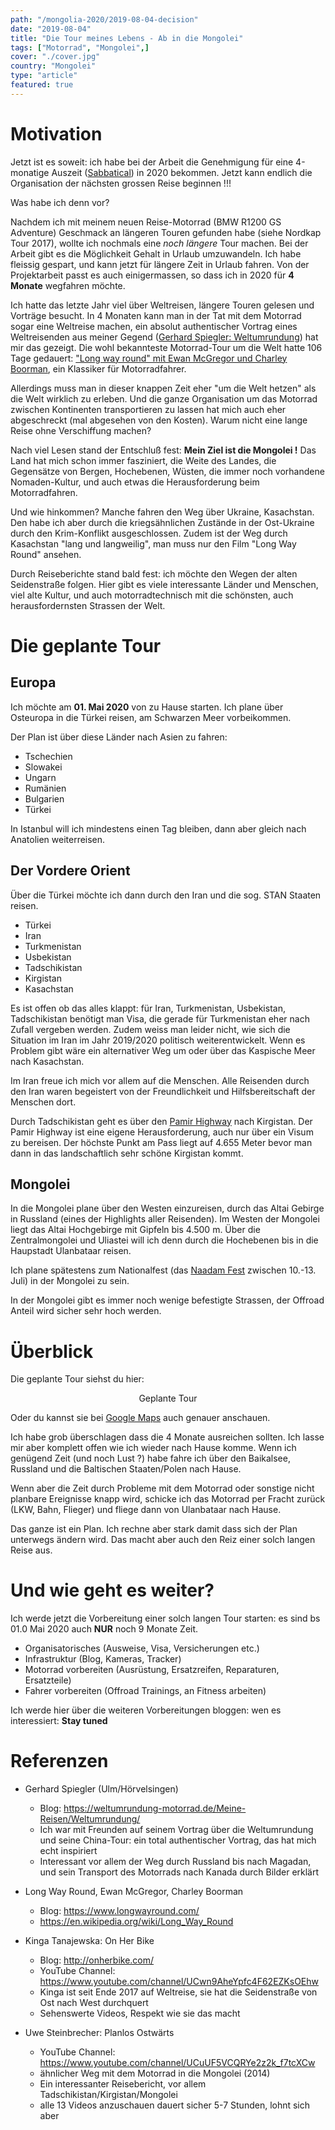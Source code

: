 ```yaml
---
path: "/mongolia-2020/2019-08-04-decision"
date: "2019-08-04"
title: "Die Tour meines Lebens - Ab in die Mongolei"
tags: ["Motorrad", "Mongolei",]
cover: "./cover.jpg"
country: "Mongolei"
type: "article"
featured: true
---
```


# Motivation

Jetzt ist es soweit: ich habe bei der Arbeit die Genehmigung für eine 4-monatige Auszeit ([Sabbatical](https://de.wikipedia.org/wiki/Sabbatical)) in 2020 bekommen. Jetzt kann endlich die Organisation der nächsten grossen Reise beginnen !!!

Was habe ich denn vor?

Nachdem ich mit meinem neuen Reise-Motorrad (BMW R1200 GS Adventure) Geschmack an längeren Touren gefunden habe (siehe Nordkap Tour 2017), wollte ich nochmals eine _noch längere_ Tour machen. Bei der Arbeit gibt es die Möglichkeit Gehalt in Urlaub umzuwandeln. Ich habe fleissig gespart, und kann jetzt für längere Zeit in Urlaub fahren. Von der Projektarbeit passt es auch einigermassen, so dass ich in 2020 für **4 Monate** wegfahren möchte.

Ich hatte das letzte Jahr viel über Weltreisen, längere Touren gelesen und Vorträge besucht. In 4 Monaten kann man in der Tat mit dem Motorrad sogar eine Weltreise machen, ein absolut authentischer Vortrag eines Weltreisenden aus meiner Gegend ([Gerhard Spiegler: Weltumrundung](https://weltumrundung-motorrad.de/Meine-Reisen/Weltumrundung/)) hat mir das gezeigt. Die wohl bekannteste Motorrad-Tour um die Welt hatte 106 Tage gedauert: ["Long way round" mit Ewan McGregor und Charley Boorman](https://en.wikipedia.org/wiki/Long_Way_Round), ein Klassiker für Motorradfahrer.

Allerdings muss man in dieser knappen Zeit eher "um die Welt hetzen" als die Welt wirklich zu erleben. Und die ganze Organisation um das Motorrad zwischen Kontinenten transportieren zu lassen hat mich auch eher abgeschreckt (mal abgesehen von den Kosten). Warum nicht eine lange Reise ohne Verschiffung machen?

Nach viel Lesen stand der Entschluß fest: **Mein Ziel ist die Mongolei !** Das Land hat mich schon immer fasziniert, die Weite des Landes, die Gegensätze von Bergen, Hochebenen, Wüsten, die immer noch vorhandene Nomaden-Kultur, und auch etwas die Herausforderung beim Motorradfahren.

Und wie hinkommen? Manche fahren den Weg über Ukraine, Kasachstan. Den habe ich aber durch die kriegsähnlichen Zustände in der Ost-Ukraine durch den Krim-Konflikt ausgeschlossen. Zudem ist der Weg durch Kasachstan "lang und langweilig", man muss nur den Film "Long Way Round" ansehen.

Durch Reiseberichte stand bald fest: ich möchte den Wegen der alten Seidenstraße folgen. Hier gibt es viele interessante Länder und Menschen, viel alte Kultur, und auch motorradtechnisch mit die schönsten, auch herausfordernsten Strassen der Welt.


# Die geplante Tour

## Europa

Ich möchte am **01. Mai 2020** von zu Hause starten. Ich plane über Osteuropa in die Türkei reisen, am Schwarzen Meer vorbeikommen.

Der Plan ist über diese Länder nach Asien zu fahren:

* Tschechien
* Slowakei
* Ungarn
* Rumänien
* Bulgarien
* Türkei

In Istanbul will ich mindestens einen Tag bleiben, dann aber gleich nach Anatolien weiterreisen.

## Der Vordere Orient

Über die Türkei möchte ich dann durch den Iran und die sog. STAN Staaten reisen.

* Türkei
* Iran
* Turkmenistan
* Usbekistan
* Tadschikistan
* Kirgistan
* Kasachstan

Es ist offen ob das alles klappt: für Iran, Turkmenistan, Usbekistan, Tadschikistan benötigt man Visa, die gerade für Turkmenistan eher nach Zufall vergeben werden. Zudem weiss man leider nicht, wie sich die Situation im Iran im Jahr 2019/2020 politisch weiterentwickelt. Wenn es Problem gibt wäre ein alternativer Weg um oder über das Kaspische Meer nach Kasachstan.

Im Iran freue ich mich vor allem auf die Menschen. Alle Reisenden durch den Iran waren begeistert  von der Freundlichkeit und Hilfsbereitschaft der Menschen dort.

Durch Tadschikistan geht es über den [Pamir Highway](https://de.wikipedia.org/wiki/Pamir_Highway) nach Kirgistan. Der Pamir Highway ist eine eigene Herausforderung, auch nur über ein Visum zu bereisen. Der höchste Punkt am Pass liegt auf 4.655 Meter bevor man dann in das landschaftlich sehr schöne Kirgistan kommt.

## Mongolei

In die Mongolei plane über den Westen einzureisen, durch das Altai Gebirge in Russland (eines der Highlights aller Reisenden). Im Westen der Mongolei liegt das Altai Hochgebirge mit Gipfeln bis 4.500 m. Über die Zentralmongolei und Uliastei will ich denn durch die Hochebenen bis in die Haupstadt Ulanbataar reisen.

Ich plane spätestens zum Nationalfest (das [Naadam Fest](https://de.wikipedia.org/wiki/Naadam) zwischen 10.-13. Juli) in der Mongolei zu sein.

In der Mongolei gibt es immer noch wenige befestigte Strassen, der Offroad Anteil wird sicher sehr hoch werden.

# Überblick

Die geplante Tour siehst du hier:
 
<rehype-image src="Mongolia-2020-tour-plan.png"><center>Geplante Tour</center></rehype-image>

Oder du kannst sie bei [Google Maps](https://www.google.com/maps/@49.3583764,54.9110194,3.86z/data=!4m2!6m1!1s1cLZ-BT91JYC1yVhPoitZd71SLS3JRp33) auch genauer anschauen.

Ich habe grob überschlagen dass die 4 Monate ausreichen sollten. Ich lasse mir aber komplett offen wie ich wieder nach Hause komme. Wenn ich genügend Zeit (und noch Lust ?) habe fahre ich über den Baikalsee, Russland und die Baltischen Staaten/Polen nach Hause.

Wenn aber die Zeit durch Probleme mit dem Motorrad oder sonstige nicht planbare Ereignisse knapp wird, schicke ich das Motorrad per Fracht zurück (LKW, Bahn, Flieger) und fliege dann von Ulanbataar nach Hause.

Das ganze ist ein Plan. Ich rechne aber stark damit dass sich der Plan unterwegs ändern wird. Das macht aber auch den Reiz einer solch langen Reise aus.

# Und wie geht es weiter?

Ich werde jetzt die Vorbereitung einer solch langen Tour starten: es sind bs 01.0 Mai 2020 auch **NUR** noch 9 Monate Zeit.

* Organisatorisches (Ausweise, Visa, Versicherungen etc.)
* Infrastruktur (Blog, Kameras, Tracker)
* Motorrad vorbereiten (Ausrüstung, Ersatzreifen, Reparaturen, Ersatzteile)
* Fahrer vorbereiten (Offroad Trainings, an Fitness arbeiten)

Ich werde hier über die weiteren Vorbereitungen bloggen: wen es interessiert: **Stay tuned**

# Referenzen

* Gerhard Spiegler (Ulm/Hörvelsingen)
  * Blog: https://weltumrundung-motorrad.de/Meine-Reisen/Weltumrundung/
  * Ich war mit Freunden auf seinem Vortrag über die Weltumrundung und seine China-Tour: ein total authentischer Vortrag, das hat mich echt inspiriert
  * Interessant vor allem der Weg durch Russland bis nach Magadan, und sein Transport des Motorrads nach Kanada durch Bilder erklärt

* Long Way Round, Ewan McGregor, Charley Boorman
  * Blog: https://www.longwayround.com/
  * https://en.wikipedia.org/wiki/Long_Way_Round

* Kinga Tanajewska: On Her Bike
  * Blog: http://onherbike.com/
  * YouTube Channel: https://www.youtube.com/channel/UCwn9AheYpfc4F62EZKsOEhw
  * Kinga ist seit Ende 2017 auf Weltreise, sie hat die Seidenstraße von Ost nach West durchquert
  * Sehenswerte Videos, Respekt wie sie das macht

* Uwe Steinbrecher: Planlos Ostwärts
  * YouTube Channel: https://www.youtube.com/channel/UCuUF5VCQRYe2z2k_f7tcXCw
  * ähnlicher Weg mit dem Motorrad in die Mongolei (2014)
  * Ein interessanter Reisebericht, vor allem Tadschikistan/Kirgistan/Mongolei
  * alle 13 Videos anzuschauen dauert sicher 5-7 Stunden, lohnt sich aber
